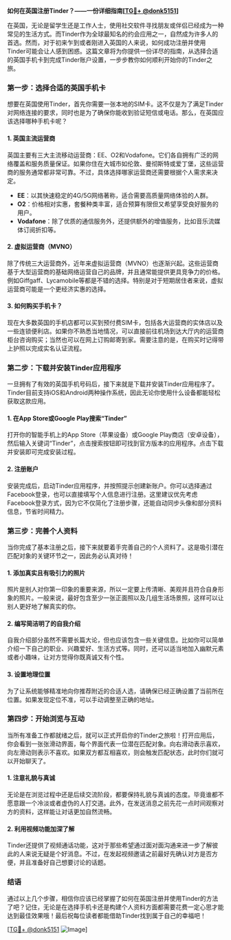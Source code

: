 **如何在英国注册Tinder？——一份详细指南[[TG💪+ @donk5151](https://t.me/s/donk5151)]**

在英国，无论是留学生还是工作人士，使用社交软件寻找朋友或伴侣已经成为一种常见的生活方式。而Tinder作为全球最知名的约会应用之一，自然成为许多人的首选。然而，对于初来乍到或者刚进入英国的人来说，如何成功注册并使用Tinder可能会让人感到困惑。这篇文章将为你提供一份详尽的指南，从选择合适的英国手机卡到完成Tinder账户设置，一步步教你如何顺利开始你的Tinder之旅。

### 第一步：选择合适的英国手机卡

想要在英国使用Tinder，首先你需要一张本地的SIM卡。这不仅是为了满足Tinder对网络连接的要求，同时也是为了确保你能收到验证短信或电话。那么，在英国应该选择哪种手机卡呢？

#### 1. 英国主流运营商

英国主要有三大主流移动运营商：EE、O2和Vodafone。它们各自拥有广泛的网络覆盖和服务质量保证。如果你住在大城市如伦敦、曼彻斯特或爱丁堡，这些运营商的服务通常都非常可靠。不过，具体选择哪家运营商还需要根据个人需求来决定。

- **EE**：以其快速稳定的4G/5G网络著称，适合需要高质量网络体验的人群。
- **O2**：价格相对实惠，套餐种类丰富，适合预算有限但又希望享受良好服务的用户。
- **Vodafone**：除了优质的通信服务外，还提供额外的增值服务，比如音乐流媒体订阅折扣等。

#### 2. 虚拟运营商（MVNO）

除了传统三大运营商外，近年来虚拟运营商（MVNO）也逐渐兴起。这些运营商基于大型运营商的基础网络运营自己的品牌，并且通常能提供更具竞争力的价格。例如Giffgaff、Lycamobile等都是不错的选择。特别是对于短期居住者来说，虚拟运营商可能是一个更经济实惠的选择。

#### 3. 如何购买手机卡？

现在大多数英国的手机店都可以买到预付费SIM卡，包括各大运营商的实体店以及一些连锁便利店。如果你不熟悉当地情况，可以直接前往机场到达大厅内的运营商柜台咨询购买；当然也可以在网上订购邮寄到家。需要注意的是，在购买时记得带上护照以完成实名认证流程。

### 第二步：下载并安装Tinder应用程序

一旦拥有了有效的英国手机号码后，接下来就是下载并安装Tinder应用程序了。Tinder目前支持iOS和Android两种操作系统，因此无论你使用什么设备都能轻松获取这款应用。

#### 1. 在App Store或Google Play搜索“Tinder”

打开你的智能手机上的App Store（苹果设备）或Google Play商店（安卓设备），然后输入关键词“Tinder”，点击搜索按钮即可找到官方版本的应用程序。点击下载并安装即可完成安装过程。

#### 2. 注册账户

安装完成后，启动Tinder应用程序，并按照提示创建新账户。你可以选择通过Facebook登录，也可以直接填写个人信息进行注册。这里建议优先考虑Facebook登录方式，因为它不仅简化了注册步骤，还能自动同步头像和部分资料信息，节省时间精力。

### 第三步：完善个人资料

当你完成了基本注册之后，接下来就要着手完善自己的个人资料了。这是吸引潜在匹配对象的关键环节之一，因此务必认真对待！

#### 1. 添加真实且有吸引力的照片

照片是别人对你第一印象的重要来源，所以一定要上传清晰、美观并且符合自身形象的照片。一般来说，最好包含至少一张正面照以及几组生活场景照，这样可以让别人更好地了解真实的你。

#### 2. 编写简洁明了的自我介绍

自我介绍部分虽然不需要长篇大论，但也应该包含一些关键信息。比如你可以简单介绍一下自己的职业、兴趣爱好、生活方式等。同时，还可以适当地加入幽默元素或者小趣味，让对方觉得你既真诚又有个性。

#### 3. 设置地理位置

为了让系统能够精准地向你推荐附近的合适人选，请确保已经正确设置了当前所在位置。如果发现定位不准，可以手动调整至正确的地址。

### 第四步：开始浏览与互动

当所有准备工作都就绪之后，就可以正式开启你的Tinder之旅啦！打开应用后，你会看到一张张滑动界面，每个界面代表一位潜在匹配对象。向右滑动表示喜欢，向左滑动则表示不喜欢。如果双方都互相喜欢，则会触发匹配状态，此时你们就可以开始聊天了。

#### 1. 注意礼貌与真诚

无论是在浏览过程中还是后续交流阶段，都要保持礼貌与真诚的态度。毕竟谁都不愿意跟一个冷淡或者虚伪的人打交道。此外，在发送消息之前先花一点时间观察对方的资料，这样能让对话更加自然流畅。

#### 2. 利用视频功能加深了解

Tinder还提供了视频通话功能，这对于那些希望通过面对面沟通来进一步了解彼此的人来说无疑是个好消息。不过，在发起视频邀请之前最好先确认对方是否方便，并且准备好自己想要讨论的话题。

### 结语

通过以上几个步骤，相信你应该已经掌握了如何在英国注册并使用Tinder的方法了吧？记住，无论是在选择手机卡还是构建个人资料方面都需要花费一定心思才能达到最佳效果哦！最后祝每位读者都能借助Tinder找到属于自己的幸福吧！

[[TG💪+ @donk5151](https://t.me/s/donk5151) ![Image](https://i.postimg.cc/rwNCRYN7/Snipaste-2025-04-30-17-27-05.png)]